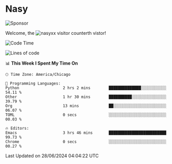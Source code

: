 # Nasy

<!--
<p align="center">
<img height="200" src="https://github-readme-stats.vercel.app/api?username=nasyxx&count_private=true&show_icons=true&theme=dracula&include_all_commits=true"/>
<img height="200" src="https://github-readme-stats.vercel.app/api/top-langs/?username=nasyxx&theme=dracula&hide=html,jupyter+notebook&count_private=true&show_icons=true"/>
</p>

  
----------------
-->

![Sponsor](https://img.shields.io/static/v1.svg?label=Sponsor&message=%E2%9D%A4&logo=GitHub&style=flat&color=pink)
 
Welcome, the ![nasyxx visitor counter](https://count.getloli.com/get/@nasyxx?theme=rule34)th vistor!
 
<!--START_SECTION:waka-->
![Code Time](http://img.shields.io/badge/Code%20Time-4%2C529%20hrs%207%20mins-blue)

![Lines of code](https://img.shields.io/badge/From%20Hello%20World%20I%27ve%20Written-6.3%20million%20lines%20of%20code-blue)

📊 **This Week I Spent My Time On** 

```text
🕑︎ Time Zone: America/Chicago

💬 Programming Languages: 
Python                   2 hrs 2 mins        ██████████████░░░░░░░░░░░   54.11 % 
Other                    1 hr 30 mins        ██████████░░░░░░░░░░░░░░░   39.79 % 
Org                      13 mins             ██░░░░░░░░░░░░░░░░░░░░░░░   06.07 % 
TOML                     0 secs              ░░░░░░░░░░░░░░░░░░░░░░░░░   00.03 % 

🔥 Editors: 
Emacs                    3 hrs 46 mins       █████████████████████████   99.73 % 
Chrome                   0 secs              ░░░░░░░░░░░░░░░░░░░░░░░░░   00.27 % 
```


 Last Updated on 28/06/2024 04:04:22 UTC
<!--END_SECTION:waka-->

<!-- ![visitors](https://visitor-badge.laobi.icu/badge?page_id=nasyxx.nasyxx) -->
